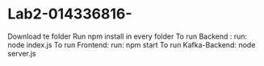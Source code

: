 # Lab2-014336816-

Download te folder
Run npm install in every folder 
To run Backend : run: node index.js
To run Frontend: run: npm start
To run Kafka-Backend: node server.js
